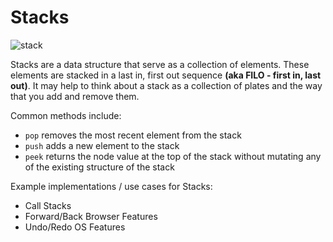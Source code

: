 # Stacks

![stack](https://2.bp.blogspot.com/-KILSPsaIy9w/VM_ArLYGX6I/AAAAAAAAA_E/TH0XXS1Lq4U/s1600/stack.png)

Stacks are a data structure that serve as a collection of elements. These elements are stacked in a last in, first out sequence **(aka FILO - first in, last out)**. It may help to think about a stack as a collection of plates and the way that you add and remove them.

Common methods include:
  * `pop` removes the most recent element from the stack
  * `push` adds a new element to the stack
  * `peek` returns the node value at the top of the stack without mutating any of the existing structure of the stack

Example implementations / use cases for Stacks:
  * Call Stacks
  * Forward/Back Browser Features
  * Undo/Redo OS Features
